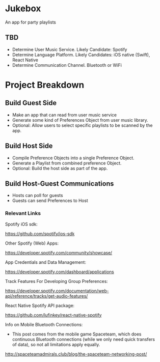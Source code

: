 # Jukebox
An app for party playlists

## TBD

* Determine User Music Service. Likely Candidate: Spotify
* Determine Language Platform. Likely Candidates: iOS native (Swift), React Native
* Determine Communication Channel. Bluetooth or WiFi

# Project Breakdown

## Build Guest Side

* Make an app that can read from user music service
* Generate some kind of Preferences Object from user music library.
* Optional: Allow users to select specific playlists to be scanned by the app.

## Build Host Side

* Compile Preference Objects into a single Preference Object.
* Generate a Playlist from combined preference Object.
* Optional: Build the host side as part of the app.

## Build Host-Guest Communications

* Hosts can poll for guests
* Guests can send Preferences to Host




### Relevant Links

Spotify iOS sdk:

https://github.com/spotify/ios-sdk

Other Spotify (Web) Apps:

https://developer.spotify.com/community/showcase/

App Credentials and Data Management:

https://developer.spotify.com/dashboard/applications

Track Features For Developing Group Preferences:

https://developer.spotify.com/documentation/web-api/reference/tracks/get-audio-features/

React Native Spotify API package:

https://github.com/lufinkey/react-native-spotify


Info on Mobile Bluetooth Connections:

* This post comes from the mobile game Spaceteam, which does continuous Bluetooth connections (while we only need quick transfers of data), so not all limitations apply equally.

http://spaceteamadmirals.club/blog/the-spaceteam-networking-post/




